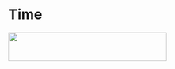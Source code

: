 # Time

<p align="left"><a href="https://heroku.com/deploy?template=https://github.com/@Gazivi/Time"> <img src="https://img.shields.io/badge/Deploy%20To%20Heroku-purple?style=for-the-badge&logo=heroku" width="320" height="58.45"/></a></p>
